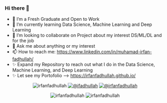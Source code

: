### Hi there 👋
- 🔭 I’m a Fresh Graduate and Open to Work
- 🌱 I’m currently learning Data Science, Machine Learning and Deep Learning
- 👯 I’m looking to collaborate on Project about my interest DS/ML/DL and for the job
- 💬 Ask me about anything or my interest
- 📫 How to reach me: https://www.linkedin.com/in/muhamad-irfan-fadhullah/
- ✨ Expand my Repository to reach out what I do in the Data Science, Machine Learning, and Deep Learning
- ✨ Let see my Portofolio --> https://irfanfadhullah.github.io/


<p align="center">

   <img src="https://komarev.com/ghpvc/?username=irfanfadhullah" alt="irfanfadhullah" />
   <a href="https://twitter.com/intent/follow?screen_name=ifadhullah"><img src="https://img.shields.io/badge/--twitter?label=Twitter&logo=Twitter&style=social" alt="@ifadhullah" /></a>
   <a href="https://www.linkedin.com/in/muhamad-irfan-fadhullah"><img src="https://img.shields.io/badge/--linkedin?label=LinkedIn&logo=LinkedIn&style=social" alt="@irfanfadhullah" /></a>
</p>

<p align="center"> 
  <img src="https://github-readme-stats.vercel.app/api?username=irfanfadhullah&show_icons=true" alt="irfanfadhullah" />
    <img src="https://github-readme-stats.vercel.app/api/top-langs/?username=irfanfadhullah&layout=compact" alt="irfanfadhullah" />
</p>
